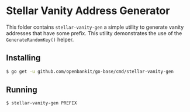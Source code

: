 # Stellar Vanity Address Generator

This folder contains `stellar-vanity-gen` a simple utility to generate vanity addresses that have some prefix.  This utility demonstrates the use of the
`GenerateRandomKey()` helper.

## Installing

```bash
$ go get -u github.com/openbankit/go-base/cmd/stellar-vanity-gen
```

## Running

```bash
$ stellar-vanity-gen PREFIX
```
